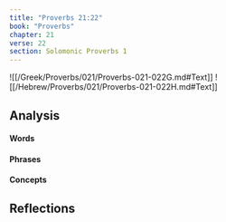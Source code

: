 ```yaml
---
title: "Proverbs 21:22"
book: "Proverbs"
chapter: 21
verse: 22
section: Solomonic Proverbs 1
---
```

![[/Greek/Proverbs/021/Proverbs-021-022G.md#Text]]
![[/Hebrew/Proverbs/021/Proverbs-021-022H.md#Text]]

## Analysis

#### Words

#### Phrases

#### Concepts

## Reflections
